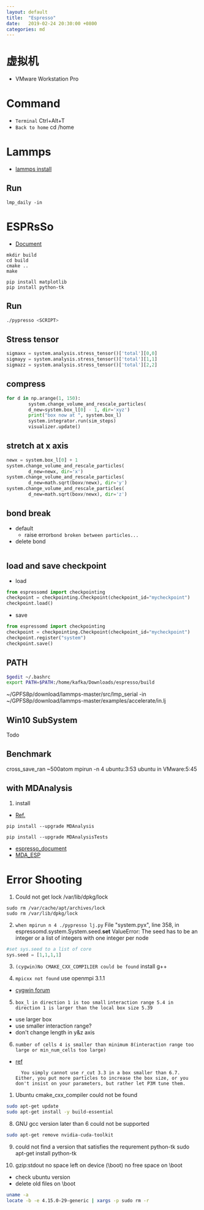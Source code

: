 ```yaml
---
layout: default
title:  "Espresso"
date:   2019-02-24 20:30:00 +0800
categories: md
---
```


# 虚拟机

- VMware Workstation Pro

# Command
- `Terminal` Ctrl+Alt+T
- `Back to home` cd /home
  
# Lammps

- [lammps install](https://lammps.sandia.gov/doc/Install_linux.**html**)

## Run
```
lmp_daily -in
```

# ESPRsSo

- [Document](http://espressomd.org/html/doc/index.html)

```
mkdir build
cd build
cmake ..
make
```

```
pip install matplotlib
pip install python-tk
```

## Run
```bash
./pypresso <SCRIPT>
```

## Stress tensor
```python
sigmaxx = system.analysis.stress_tensor()['total'][0,0]
sigmayy = system.analysis.stress_tensor()['total'][1,1]
sigmazz = system.analysis.stress_tensor()['total'][2,2]
```

## compress
```python
for d in np.arange(1, 150):
        system.change_volume_and_rescale_particles(
        d_new=system.box_l[0] - 1, dir='xyz')
        print("box now at ", system.box_l)
        system.integrator.run(sim_steps)    
        visualizer.update()
```

## stretch at x axis
```python
newx = system.box_l[0] + 1
system.change_volume_and_rescale_particles(
		d_new=newx, dir='x')
system.change_volume_and_rescale_particles(
       	d_new=math.sqrt(boxv/newx), dir='y')
system.change_volume_and_rescale_particles(
       	d_new=math.sqrt(boxv/newx), dir='z')
```

## bond break
- default
  - raise error`bond broken between particles...`
- delete bond
```python

```

## load and save checkpoint
- load
```python
from espressomd import checkpointing
checkpoint = checkpointing.Checkpoint(checkpoint_id="mycheckpoint")
checkpoint.load()
```

- save
```python
from espressomd import checkpointing
checkpoint = checkpointing.Checkpoint(checkpoint_id="mycheckpoint")
checkpoint.register("system")
checkpoint.save()
```

## PATH
```bash
$gedit ~/.bashrc
export PATH=$PATH:/home/kafka/Downloads/espresso/build
```
~/GPFS8p/download/lammps-master/src/lmp_serial -in ~/GPFS8p/download/lammps-master/examples/accelerate/in.lj
## Win10 SubSystem
Todo

## Benchmark
cross_save_ran 
~500atom
mpirun -n 4
ubuntu:3:53
ubuntu in VMware:5:45

## with MDAnalysis
1. install
- [Ref.](https://www.mdanalysis.org/docs/index.html)

`pip install --upgrade MDAnalysis`

`pip install --upgrade MDAnalysisTests`

- [espresso_document](http://espressomd.org/html/doc4.0.2/io.html?highlight=lammps)
- [MDA_ESP](http://espressomd.org/html/doc4.0.2/espressomd.MDA_ESP.html#module-espressomd.MDA_ESP)

# Error Shooting
1. Could not get lock /var/lib/dpkg/lock
```
sudo rm /var/cache/apt/archives/lock
sudo rm /var/lib/dpkg/lock
```

2. `when mpirun n 4 ./pypresso lj.py`
File "system.pyx", line 358, in espressomd.system.System.seed.__set__
ValueError: The seed has to be an integer or a list of integers with one integer per node
```python
#set sys.seed to a list of core
sys.seed = [1,1,1,1]
```

3. `(cygwin)No CMAKE_CXX_COMPILIER could be found`
install g++

4. `mpicxx not found`
use openmpi 3.1.1
- [cygwin forum](https://cygwin.com/ml/cygwin/2018-09/msg00180.html)

5. `box_l in direction 1 is too small`
   `interaction range 5.4 in direction 1 is larger than the local box size 5.39`
- use larger box
- use smaller interaction range?
- don't change length in y&z axis 

6. `number of cells 4 is smaller than minimum 8(interaction range too large or min_num_cells too large)`
- [ref](https://lists.nongnu.org/archive/html/espressomd-users/2014-07/msg00024.html)

        You simply cannot use r_cut 3.3 in a box smaller than 6.7. Either, you put more particles to increase the box size, or you don't insist on your parameters, but rather let P3M tune them.

1. Ubuntu cmake_cxx_compiler could not be found
```bash
sudo apt-get update
sudo apt-get install -y build-essential
```

8. GNU gcc version later than 6 could not be supported
```bash
sudo apt-get remove nvidia-cuda-toolkit
```

9. could not find a version that satisfies the requrement python-tk
sudo apt-get install python-tk

10. gzip:stdout no space left on device (\boot)
no free space on \boot
- check ubuntu version
- delete old files on \boot
```bash
uname -a
locate -b -e 4.15.0-29-generic | xargs -p sudo rm -r
```
